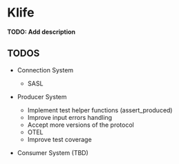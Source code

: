 # Klife

**TODO: Add description**

## TODOS

- Connection System

  - SASL

- Producer System

  - Implement test helper functions (assert_produced)
  - Improve input errors handling
  - Accept more versions of the protocol
  - OTEL
  - Improve test coverage

- Consumer System (TBD)
